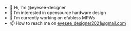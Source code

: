 - 👋 Hi, I’m @eyesee-designer
- 👀 I’m interested in opensource hardware design
- 🌱 I’m currently working on efabless MPWs
- 📫 How to reach me on eyesee_designer2021@gmail.com

<!---
eyesee-designer/eyesee-designer is a ✨ special ✨ repository because its `README.md` (this file) appears on your GitHub profile.
You can click the Preview link to take a look at your changes.
--->
